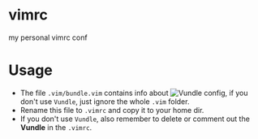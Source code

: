 # vimrc
my personal vimrc conf
# Usage
- The file `.vim/bundle.vim` contains info about ![Vundle]('https://github.com/VundleVim/Vundle.vim') config, if you don't use `Vundle`, just ignore the whole `.vim` folder.
- Rename this file to `.vimrc` and copy it to your home dir.
- If you don't use `Vundle`, also remember to delete or comment out the **Vundle** in the `.vimrc`.
